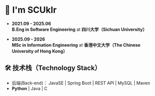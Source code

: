 # 👋 I'm SCUklr

- **2021.09 - 2025.06**  
  <b>B.Eng in Software Engineering</b> at <b>四川大学（Sichuan University）</b>

- **2025.09 - 2026**  
  <b>MSc in Information Engineering</b> at <b>香港中文大学（The Chinese University of Hong Kong）</b>

   
## 🛠 技术栈（Technology Stack） 
- 后端(Back-end)： JavaSE | Spring Boot | REST API | MySQL | Maven 
- **Python** | Java | C

